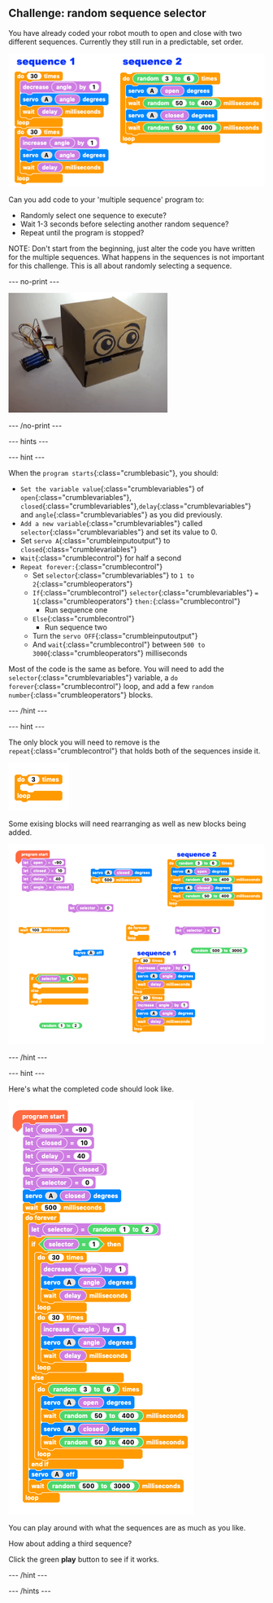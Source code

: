 ## Challenge: random sequence selector

You have already coded your robot mouth to open and close with two different sequences. Currently they still run in a predictable, set order.

![Two sequences in code](images/randomSequenceSelect_twoSequences.png)

Can you add code to your 'multiple sequence' program to:

+ Randomly select one sequence to execute?
+ Wait 1-3 seconds before selecting another random sequence?
+ Repeat until the program is stopped?

NOTE: Don't start from the beginning, just alter the code you have written for the multiple sequences. What happens in the sequences is not important for this challenge. This is all about randomly selecting a sequence.

--- no-print ---

![Random sequence selector challenge](images/randomSequenceSelect_completedTask.gif)

--- /no-print ---

--- hints ---

--- hint ---

When the `program starts`{:class="crumblebasic"}, you should:
+ `Set the variable value`{:class="crumblevariables"} of `open`{:class="crumblevariables"}, `closed`{:class="crumblevariables"},`delay`{:class="crumblevariables"} and `angle`{:class="crumblevariables"} as you did previously.
+ `Add a new variable`{:class="crumblevariables"} called `selector`{:class="crumblevariables"} and set its value to 0.
+ Set `servo A`{:class="crumbleinputoutput"} to `closed`{:class="crumblevariables"}
+ `Wait`{:class="crumblecontrol"} for half a second
+ `Repeat forever:`{:class="crumblecontrol"} 
    + Set `selector`{:class="crumblevariables"} to `1 to 2`{:class="crumbleoperators"}
    + `If`{:class="crumblecontrol"} `selector`{:class="crumblevariables"} `= 1`{:class="crumbleoperators"} `then:`{:class="crumblecontrol"}
        + Run sequence one
    + `Else`{:class="crumblecontrol"}
        + Run sequence two
    + Turn the `servo OFF`{:class="crumbleinputoutput"}
    + And `wait`{:class="crumblecontrol"} between `500 to 3000`{:class="crumbleoperators"} milliseconds

Most of the code is the same as before. You will need to add the `selector`{:class="crumblevariables"} variable, a `do forever`{:class="crumblecontrol"} loop, and add a few `random number`{:class="crumbleoperators"} blocks.

--- /hint ---

--- hint ---

The only block you will need to remove is the `repeat`{:class="crumblecontrol"} that holds both of the sequences inside it.

![discard repeat block](images/randomSequenceSelect_discardRepeat.png)

Some exising blocks will need rearranging as well as new blocks being added.

![Random sequence selector challenge code parsons problem](images/randomSequenceSelect_parsons.png)

--- /hint ---

--- hint ---

Here's what the completed code should look like.

![Random sequence Selector challenge code solution](images/randomSequenceSelect_solution.png)

You can play around with what the sequences are as much as you like.

How about adding a third sequence?

Click the green **play** button to see if it works.

--- /hint ---

--- /hints ---
